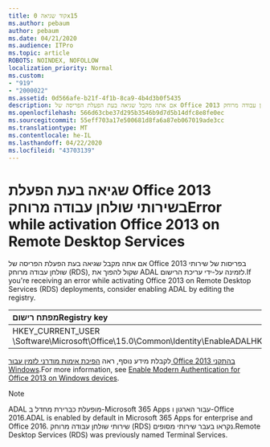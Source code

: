 ```yaml
---
title: קוד שגיאה 0x15
ms.author: pebaum
author: pebaum
ms.date: 04/21/2020
ms.audience: ITPro
ms.topic: article
ROBOTS: NOINDEX, NOFOLLOW
localization_priority: Normal
ms.custom:
- "919"
- "2000022"
ms.assetid: 0d566afe-b21f-4f1b-8ca9-4b4d3b0f5435
description: אם אתה מקבל שגיאה בעת הפעלת הפריסה של Office 2013 בפריסות של שירותי שולחן עבודה מרוחק (RDS), שקול להפוך את ADAL לזמינה על-ידי עריכת הרישום.
ms.openlocfilehash: 566d63cbe37d295b3546b9d7d5b14dfc8e8fe0ec
ms.sourcegitcommit: 55eff703a17e500681d8fa6a87eb067019ade3cc
ms.translationtype: MT
ms.contentlocale: he-IL
ms.lasthandoff: 04/22/2020
ms.locfileid: "43703139"
---
```

# <a name="error-while-activation-office-2013-on-remote-desktop-services"></a><span data-ttu-id="fd657-103">שגיאה בעת הפעלת Office 2013 בשירותי שולחן עבודה מרוחק</span><span class="sxs-lookup"><span data-stu-id="fd657-103">Error while activation Office 2013 on Remote Desktop Services</span></span>

<span data-ttu-id="fd657-104">אם אתה מקבל שגיאה בעת הפעלת הפריסה של Office 2013 בפריסות של שירותי שולחן עבודה מרוחק (RDS), שקול להפוך את ADAL לזמינה על-ידי עריכת הרישום.</span><span class="sxs-lookup"><span data-stu-id="fd657-104">If you're receiving an error while activating Office 2013 on Remote Desktop Services (RDS) deployments, consider enabling ADAL by editing the registry.</span></span>
  
|<span data-ttu-id="fd657-105">**מפתח רישום**</span><span class="sxs-lookup"><span data-stu-id="fd657-105">**Registry key**</span></span>|<span data-ttu-id="fd657-106">**סוג**</span><span class="sxs-lookup"><span data-stu-id="fd657-106">**Type**</span></span>|<span data-ttu-id="fd657-107">**ערך**</span><span class="sxs-lookup"><span data-stu-id="fd657-107">**Value**</span></span>|
|:-----|:-----|:-----|
|<span data-ttu-id="fd657-108">HKEY_CURRENT_USER \Software\Microsoft\Office\15.0\Common\Identity\EnableADAL</span><span class="sxs-lookup"><span data-stu-id="fd657-108">HKEY_CURRENT_USER\Software\Microsoft\Office\15.0\Common\Identity\EnableADAL</span></span>  <br/> |<span data-ttu-id="fd657-109">REG_DWORD</span><span class="sxs-lookup"><span data-stu-id="fd657-109">REG_DWORD</span></span>  <br/> |<span data-ttu-id="fd657-110">1</span><span class="sxs-lookup"><span data-stu-id="fd657-110">1</span></span>  <br/> |

<span data-ttu-id="fd657-111">לקבלת מידע נוסף, ראה [הפיכת אימות מודרני לזמין עבור Office 2013 בהתקני Windows](https://docs.microsoft.com/office365/admin/security-and-compliance/enable-modern-authentication).</span><span class="sxs-lookup"><span data-stu-id="fd657-111">For more information, see [Enable Modern Authentication for Office 2013 on Windows devices](https://docs.microsoft.com/office365/admin/security-and-compliance/enable-modern-authentication).</span></span>
  
> [!NOTE]
>  <span data-ttu-id="fd657-112">ADAL מופעלת כברירת מחדל ב-Microsoft 365 Apps עבור הארגון ו-Office 2016.</span><span class="sxs-lookup"><span data-stu-id="fd657-112">ADAL is enabled by default in Microsoft 365 Apps for enterprise and Office 2016.</span></span> <span data-ttu-id="fd657-113">שירותי שולחן עבודה מרוחק (RDS) נקראו בעבר שירותי מסופים.</span><span class="sxs-lookup"><span data-stu-id="fd657-113">Remote Desktop Services (RDS) was previously named Terminal Services.</span></span>
  